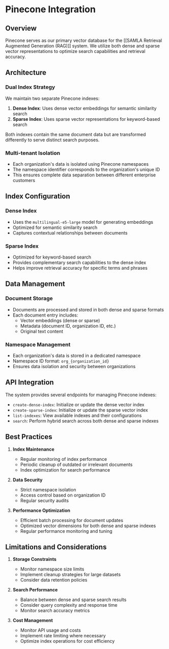 # Pinecone Integration

## Overview
Pinecone serves as our primary vector database for the [[SAMLA Retrieval Augmented Generation (RAG)]] system. We utilize both dense and sparse vector representations to optimize search capabilities and retrieval accuracy.

## Architecture

### Dual Index Strategy
We maintain two separate Pinecone indexes:
1. **Dense Index**: Uses dense vector embeddings for semantic similarity search
2. **Sparse Index**: Uses sparse vector representations for keyword-based search

Both indexes contain the same document data but are transformed differently to serve distinct search purposes.

### Multi-tenant Isolation
- Each organization's data is isolated using Pinecone namespaces
- The namespace identifier corresponds to the organization's unique ID
- This ensures complete data separation between different enterprise customers

## Index Configuration

### Dense Index
- Uses the `multilingual-e5-large` model for generating embeddings
- Optimized for semantic similarity search
- Captures contextual relationships between documents

### Sparse Index
- Optimized for keyword-based search
- Provides complementary search capabilities to the dense index
- Helps improve retrieval accuracy for specific terms and phrases

## Data Management

### Document Storage
- Documents are processed and stored in both dense and sparse formats
- Each document entry includes:
  - Vector embeddings (dense or sparse)
  - Metadata (document ID, organization ID, etc.)
  - Original text content

### Namespace Management
- Each organization's data is stored in a dedicated namespace
- Namespace ID format: `org_{organization_id}`
- Ensures data isolation and security between organizations

## API Integration

The system provides several endpoints for managing Pinecone indexes:
- `create-dense-index`: Initialize or update the dense vector index
- `create-sparse-index`: Initialize or update the sparse vector index
- `list-indexes`: View available indexes and their configurations
- `search`: Perform hybrid search across both dense and sparse indexes

## Best Practices

1. **Index Maintenance**
   - Regular monitoring of index performance
   - Periodic cleanup of outdated or irrelevant documents
   - Index optimization for search performance

2. **Data Security**
   - Strict namespace isolation
   - Access control based on organization ID
   - Regular security audits

3. **Performance Optimization**
   - Efficient batch processing for document updates
   - Optimized vector dimensions for both dense and sparse indexes
   - Regular performance monitoring and tuning

## Limitations and Considerations

1. **Storage Constraints**
   - Monitor namespace size limits
   - Implement cleanup strategies for large datasets
   - Consider data retention policies

2. **Search Performance**
   - Balance between dense and sparse search results
   - Consider query complexity and response time
   - Monitor search accuracy metrics

3. **Cost Management**
   - Monitor API usage and costs
   - Implement rate limiting where necessary
   - Optimize index operations for cost efficiency